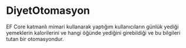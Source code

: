 # DiyetOtomasyon
EF Core katmanlı mimari kullanarak yaptığım kullanıcıların günlük yediği yemeklerin kalorilerini ve hangi öğünde yediğini girebildiği ve bu bilgileri tutan bir otomasyondur.
